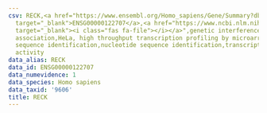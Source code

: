 ```yaml
---
csv: RECK,<a href="https://www.ensembl.org/Homo_sapiens/Gene/Summary?db=core;g=ENSG00000122707"
  target="_blank">ENSG00000122707</a>,<a href="https://www.ncbi.nlm.nih.gov/pubmed/17216044"
  target="_blank"><i class="fas fa-file"></i></a>",genetic interference,functional
  association,HeLa, high throughput transcription profiling by microarray,nucleotide
  sequence identification,nucleotide sequence identification,transcriptional regulation,down-regulates
  activity
data_alias: RECK
data_id: ENSG00000122707
data_numevidence: 1
data_species: Homo sapiens
data_taxid: '9606'
title: RECK
---
```

